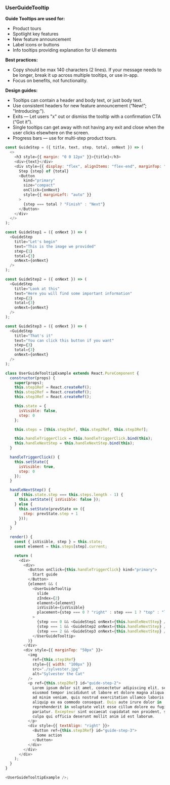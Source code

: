 <h3>UserGuideTooltip</h3>

<b>Guide Tooltips are used for:</b>

<ul>
  <li>Product tours</li>
  <li>Spotlight key features</li>
  <li>New feature announcement</li>
  <li>Label icons or buttons</li>
  <li>Info tooltips providing explanation for UI elements</li>
</ul>

<b>Best practices:</b>

<ul>
  <li>
    Copy should be max 140 characters (2 lines).
    If your message needs to be longer, break it up across multiple tooltips, or use in-app.
  </li>
  <li>Focus on benefits, not functionality.</li>
</ul>

<b>Design guides:</b>

<ul>
  <li>Tooltips can contain a header and body text, or just body text.</li>
  <li>Use consistent headers for new feature announcement (“New!”; "Introducing:").</li>
  <li>Exits — Let users "x" out or dismiss the tooltip with a confirmation CTA (“Got it”).</li>
  <li>Single tooltips can get away with not having any exit and close when the user clicks elsewhere on the screen.</li>
  <li>Progress bars — use for multi-step product tours.</li>
</ul>

```js
const GuideStep = ({ title, text, step, total, onNext }) => (
  <>
    <h3 style={{ margin: "0 0 12px" }}>{title}</h3>
    <div>{text}</div>
    <div style={{ display: "flex", alignItems: "flex-end", marginTop: "12px" }}>
      Step {step} of {total}
      <Button
        kind="primary"
        size="compact"
        onClick={onNext}
        style={{ marginLeft: "auto" }}
      >
        {step === total ? "Finish" : "Next"}
      </Button>
    </div>
  </>
);

const GuideStep1 = ({ onNext }) => (
  <GuideStep
    title="Let's begin"
    text="This is the image we provided"
    step={1}
    total={3}
    onNext={onNext}
  />
);

const GuideStep2 = ({ onNext }) => (
  <GuideStep
    title="Look at this"
    text="Here you will find some important information"
    step={2}
    total={3}
    onNext={onNext}
  />
);

const GuideStep3 = ({ onNext }) => (
  <GuideStep
    title="That's it"
    text="You can click this button if you want"
    step={3}
    total={3}
    onNext={onNext}
  />
);

class UserGuideTooltipExample extends React.PureComponent {
  constructor(props) {
    super(props);
    this.step1Ref = React.createRef();
    this.step2Ref = React.createRef();
    this.step3Ref = React.createRef();

    this.state = {
      isVisible: false,
      step: 0
    };

    this.steps = [this.step1Ref, this.step2Ref, this.step3Ref];

    this.handleTriggerClick = this.handleTriggerClick.bind(this);
    this.handleNextStep = this.handleNextStep.bind(this);
  }

  handleTriggerClick() {
    this.setState({
      isVisible: true,
      step: 0
    });
  }

  handleNextStep() {
    if (this.state.step === this.steps.length - 1) {
      this.setState({ isVisible: false });
    } else {
      this.setState(prevState => ({
        step: prevState.step + 1
      }));
    }
  }

  render() {
    const { isVisible, step } = this.state;
    const element = this.steps[step].current;

    return (
      <div>
        <div>
          <Button onClick={this.handleTriggerClick} kind="primary">
            Start guide
          </Button>
          {element && (
            <UserGuideTooltip
              slide
              zIndex={2}
              element={element}
              isVisible={isVisible}
              placement={step === 0 ? "right" : step === 1 ? "top" : "left"}
            >
              {step === 0 && <GuideStep1 onNext={this.handleNextStep} />}
              {step === 1 && <GuideStep2 onNext={this.handleNextStep} />}
              {step === 2 && <GuideStep3 onNext={this.handleNextStep} />}
            </UserGuideTooltip>
          )}
        </div>
        <div style={{ marginTop: "50px" }}>
          <img
            ref={this.step1Ref}
            style={{ width: "100px" }}
            src="./sylvester.jpg"
            alt="Sylvester the Cat"
          />
          <p ref={this.step2Ref} id="guide-step-2">
            Lorem ipsum dolor sit amet, consectetur adipiscing elit, sed do
            eiusmod tempor incididunt ut labore et dolore magna aliqua. Ut enim
            ad minim veniam, quis nostrud exercitation ullamco laboris nisi ut
            aliquip ex ea commodo consequat. Duis aute irure dolor in
            reprehenderit in voluptate velit esse cillum dolore eu fugiat nulla
            pariatur. Excepteur sint occaecat cupidatat non proident, sunt in
            culpa qui officia deserunt mollit anim id est laborum.
          </p>
          <div style={{ textAlign: "right" }}>
            <Button ref={this.step3Ref} id="guide-step-3">
              Some action
            </Button>
          </div>
        </div>
      </div>
    );
  }
}

<UserGuideTooltipExample />;
```
